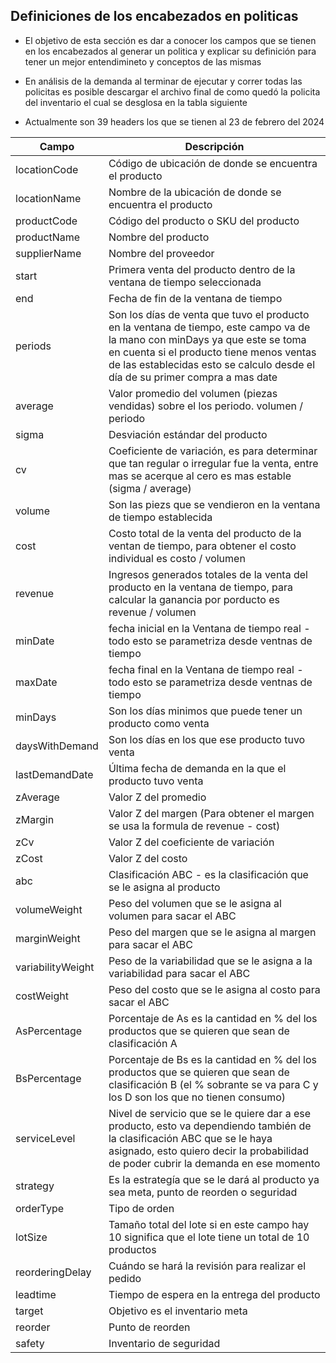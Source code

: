 ## Definiciones de los encabezados en politicas

- El objetivo de esta sección es dar a conocer los campos que se tienen en los encabezados al generar un politica y explicar su definición para tener un mejor entendimineto y conceptos de las mismas

- En análisis de la demanda al terminar de ejecutar y correr todas las policitas es posible descargar el archivo final de como quedó la policita del inventario el cual se desglosa en la tabla siguiente
- Actualmente son 39 headers los que se tienen al 23 de febrero del 2024

| Campo             | Descripción                     |
|-------------------|---------------------------------|
| locationCode      | Código de ubicación de donde se encuentra el producto             |
| locationName      | Nombre de la ubicación de donde se encuentra el producto          |
| productCode       | Código del producto o SKU del producto            |
| productName       | Nombre del producto              |
| supplierName      | Nombre del proveedor             |
| start             | Primera venta del producto dentro de la ventana de tiempo seleccionada|
| end               | Fecha de fin de la ventana de tiempo                    |
| periods           | Son los días de venta que tuvo el producto en la ventana de tiempo, este campo va de la mano con minDays ya que este se toma en cuenta si el producto tiene menos ventas de las establecidas esto se calculo desde el día de su primer compra a mas date         |
| average           | Valor promedio del volumen (piezas vendidas) sobre el los periodo.  volumen / periodo                |
| sigma             | Desviación estándar del producto              |
| cv                | Coeficiente de variación, es para determinar que tan regular o irregular fue la venta, entre mas se acerque al cero es mas estable  (sigma / average)       |
| volume            | Son las piezs que se vendieron en la ventana de tiempo establecida            |
| cost              | Costo total de la venta del producto de la ventan de tiempo, para obtener el costo individual es costo / volumen           |
| revenue           | Ingresos generados totales de la venta del producto en la ventana de tiempo, para calcular la ganancia por porducto es revenue / volumen              |
| minDate           | fecha inicial en la Ventana de tiempo real - todo esto se parametriza desde ventnas de tiempo                     |
| maxDate           | fecha final en la Ventana de tiempo real - todo esto se parametriza desde ventnas de tiempo                     |
| minDays           | Son los días minimos que puede tener un producto como venta       |
| daysWithDemand    | Son los días en los que ese producto tuvo venta                 |
| lastDemandDate    | Última fecha de demanda en la que el producto tuvo venta         |
| zAverage          | Valor Z del promedio             |
| zMargin           | Valor Z del margen (Para obtener el margen se usa la formula de revenue - cost)              |
| zCv               | Valor Z del coeficiente de variación |
| zCost             | Valor Z del costo                 |
| abc               | Clasificación ABC - es la clasificación que se le asigna al producto              |
| volumeWeight      | Peso del volumen que se le asigna al volumen para sacar el ABC                |
| marginWeight      | Peso del margen que se le asigna al margen para sacar el ABC                 |
| variabilityWeight | Peso de la variabilidad que se le asigna a la variabilidad para sacar el ABC         |
| costWeight        | Peso del costo que se le asigna al costo para sacar el ABC                  |
| AsPercentage      | Porcentaje de As es la cantidad en % del los productos que se quieren que sean de clasificación A                |
| BsPercentage      | Porcentaje de Bs es la cantidad en % del los productos que se quieren que sean de clasificación B  (el % sobrante se va para C y los D son los que no tienen consumo)                |
| serviceLevel      | Nivel de servicio que se le quiere dar a ese producto, esto va dependiendo también de la clasificación ABC que se le haya asignado, esto quiero decir la probabilidad de poder cubrir la demanda en ese momento               |
| strategy          | Es la estrategía que se le dará al producto ya sea meta, punto de reorden o seguridad       |
| orderType         | Tipo de orden                    |
| lotSize           | Tamaño total del lote si en este campo hay 10 significa que el lote tiene un total de 10 productos                  |
| reorderingDelay   | Cuándo se hará la revisión para realizar el pedido             |
| leadtime          | Tiempo de espera en la entrega del producto                 |
| target            | Objetivo es el inventario meta                        |
| reorder           | Punto de reorden                        |
| safety            | Inventario de seguridad    |
